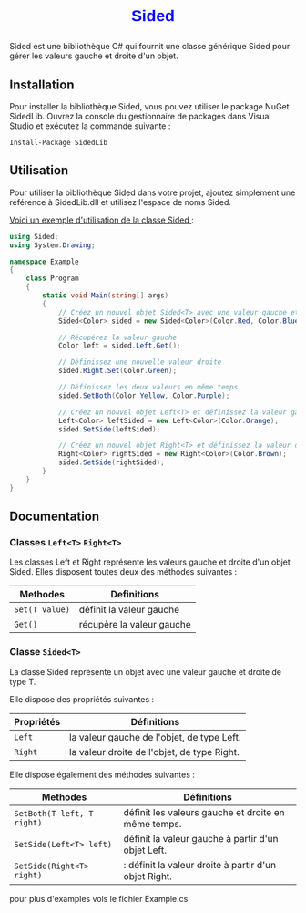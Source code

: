 ﻿# <p align="center"> <span style="font-family:Tahoma, sans-serif;color:blue"><b>Sided</b></span> </p>


Sided est une bibliothèque C# qui fournit une classe générique Sided<T> pour gérer les valeurs gauche et droite d'un objet.

## Installation
Pour installer la bibliothèque Sided, vous pouvez utiliser le package NuGet SidedLib. Ouvrez la console du gestionnaire de packages dans Visual Studio et exécutez la commande suivante :


```
Install-Package SidedLib
```

## Utilisation
Pour utiliser la bibliothèque Sided dans votre projet, ajoutez simplement une référence à SidedLib.dll et utilisez l'espace de noms Sided.

<u>Voici un exemple d'utilisation de la classe Sided<T> </u>:


```csharp
using Sided;
using System.Drawing;

namespace Example
{
    class Program
    {
        static void Main(string[] args)
        {
            // Créez un nouvel objet Sided<T> avec une valeur gauche et droite de type Color
            Sided<Color> sided = new Sided<Color>(Color.Red, Color.Blue);

            // Récupérez la valeur gauche
            Color left = sided.Left.Get();

            // Définissez une nouvelle valeur droite
            sided.Right.Set(Color.Green);

            // Définissez les deux valeurs en même temps
            sided.SetBoth(Color.Yellow, Color.Purple);

            // Créez un nouvel objet Left<T> et définissez la valeur gauche
            Left<Color> leftSided = new Left<Color>(Color.Orange);
            sided.SetSide(leftSided);

            // Créez un nouvel objet Right<T> et définissez la valeur droite
            Right<Color> rightSided = new Right<Color>(Color.Brown);
            sided.SetSide(rightSided);
        }
    }
}
```

## Documentation

### Classes `Left<T>` `Right<T>` 
Les classes Left<T> et Right<T> représente les valeurs gauche et droite d'un objet Sided<T>. Elles disposent toutes deux des méthodes suivantes :

|    Methodes    |        Definitions       |
|---------------|--------------------------|
|`Set(T value)` | définit la valeur gauche |
|`Get()`        | récupère la valeur gauche|

### Classe `Sided<T>`
La classe Sided<T> représente un objet avec une valeur gauche et droite de type T.

Elle dispose des propriétés suivantes :


|  Propriétés  |                Définitions                   |
|--------------|----------------------------------------------|
|`Left` | la valeur gauche de l'objet, de type Left<T>.       |
|`Right` | la valeur droite de l'objet, de type Right<T>.     |


Elle dispose également des méthodes suivantes :

|Methodes| Définitions |
|-|-|
|`SetBoth(T left, T right)` | définit les valeurs gauche et droite en même temps.|
|`SetSide(Left<T> left)` | définit la valeur gauche à partir d'un objet Left<T>.|
|`SetSide(Right<T> right)`|: définit la valeur droite à partir d'un objet Right<T>.|

pour plus d'examples vois le fichier Example.cs